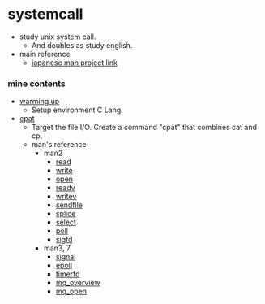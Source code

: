 systemcall
===

* study unix system call.
	* And doubles as study english.
* main reference
	* [japanese man project link](https://linuxjm.osdn.jp)

### mine contents

* [warming up](./wup/README.md)
	* Setup environment C Lang.
* [cpat](./cpat/README.md)
	* Target the file I/O. Create a command "cpat" that combines cat and cp.
	* man's reference
		* man2
			* [read](https://linuxjm.osdn.jp/html/LDP_man-pages/man2/read.2.html)
			* [write](https://linuxjm.osdn.jp/html/LDP_man-pages/man2/write.2.html)
			* [open](https://linuxjm.osdn.jp/html/LDP_man-pages/man2/open.2.html)
			* [readv](https://linuxjm.osdn.jp/html/LDP_man-pages/man2/readv.2.html)
			* [writev](https://linuxjm.osdn.jp/html/LDP_man-pages/man2/readv.2.html)
			* [sendfile](https://linuxjm.osdn.jp/html/LDP_man-pages/man2/sendfile.2.html)
			* [splice](https://linuxjm.osdn.jp/html/LDP_man-pages/man2/splice.2.html)
			* [select](https://linuxjm.osdn.jp/html/LDP_man-pages/man2/select.2.html)
			* [poll](https://linuxjm.osdn.jp/html/LDP_man-pages/man2/poll.2.html)
			* [sigfd](https://linuxjm.osdn.jp/html/LDP_man-pages/man2/signalfd.2.html)
		* man3, 7
			* [signal](https://linuxjm.osdn.jp/html/LDP_man-pages/man7/signal.7.html)
			* [epoll](https://linuxjm.osdn.jp/html/LDP_man-pages/man7/epoll.7.html)
			* [timerfd]()
			* [mq_overview](https://linuxjm.osdn.jp/html/LDP_man-pages/man7/mq_overview.7.html)
			* [mq_open](https://linuxjm.osdn.jp/html/LDP_man-pages/man3/mq_open.3.html)


